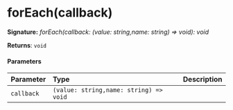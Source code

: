 # forEach(callback)



**Signature:** _forEach(callback: (value: string,name: string) => void): void_

**Returns**: `void`



#### Parameters


| Parameter	   | Type    | Description |
|:-------------|:---------------|:------------|
| `callback`    | `(value: string,name: string) => void` |  |


